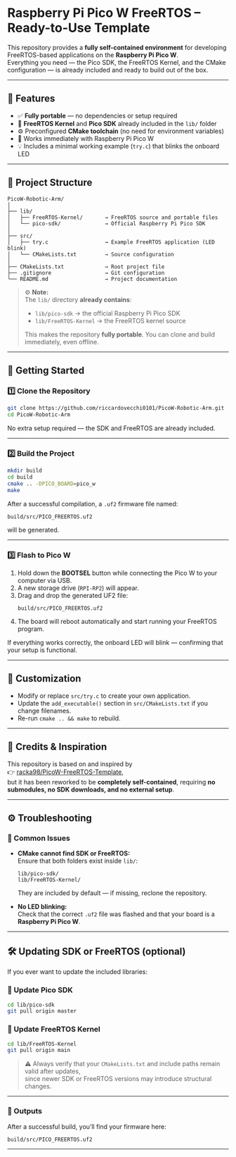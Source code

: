 # Raspberry Pi Pico W FreeRTOS – Ready-to-Use Template

This repository provides a **fully self-contained environment** for developing FreeRTOS-based applications on the **Raspberry Pi Pico W**.  
Everything you need — the Pico SDK, the FreeRTOS Kernel, and the CMake configuration — is already included and ready to build out of the box.

---

## 🧩 Features
- ✅ **Fully portable** — no dependencies or setup required  
- 🧠 **FreeRTOS Kernel** and **Pico SDK** already included in the `lib/` folder  
- ⚙️ Preconfigured **CMake toolchain** (no need for environment variables)  
- 🚀 Works immediately with Raspberry Pi Pico W  
- 💡 Includes a minimal working example (`try.c`) that blinks the onboard LED  

---

## 📁 Project Structure

```
PicoW-Robotic-Arm/
│
├── lib/
│   ├── FreeRTOS-Kernel/       → FreeRTOS source and portable files
│   └── pico-sdk/              → Official Raspberry Pi Pico SDK
│
├── src/
│   ├── try.c                  → Example FreeRTOS application (LED blink)
│   └── CMakeLists.txt         → Source configuration
│
├── CMakeLists.txt             → Root project file
├── .gitignore                 → Git configuration
└── README.md                  → Project documentation
```

> ⚙️ **Note:**  
> The `lib/` directory **already contains**:
> - `lib/pico-sdk` → the official Raspberry Pi Pico SDK  
> - `lib/FreeRTOS-Kernel` → the FreeRTOS kernel source  
>
> This makes the repository **fully portable**. You can clone and build immediately, even offline.

---

## 🚀 Getting Started

### 1️⃣ Clone the Repository
```bash
git clone https://github.com/riccardovecchi0101/PicoW-Robotic-Arm.git
cd PicoW-Robotic-Arm
```

No extra setup required — the SDK and FreeRTOS are already included.

---

### 2️⃣ Build the Project
```bash
mkdir build
cd build
cmake .. -DPICO_BOARD=pico_w
make
```

After a successful compilation, a `.uf2` firmware file named:

```
build/src/PICO_FREERTOS.uf2
```

will be generated.

---

### 3️⃣ Flash to Pico W
1. Hold down the **BOOTSEL** button while connecting the Pico W to your computer via USB.  
2. A new storage drive (`RPI-RP2`) will appear.  
3. Drag and drop the generated UF2 file:
   ```
   build/src/PICO_FREERTOS.uf2
   ```
4. The board will reboot automatically and start running your FreeRTOS program.

If everything works correctly, the onboard LED will blink — confirming that your setup is functional.

---

## 🧠 Customization
- Modify or replace `src/try.c` to create your own application.  
- Update the `add_executable()` section in `src/CMakeLists.txt` if you change filenames.  
- Re-run `cmake .. && make` to rebuild.  

---

## 🧾 Credits & Inspiration
This repository is based on and inspired by  
👉 [racka98/PicoW-FreeRTOS-Template](https://github.com/racka98/PicoW-FreeRTOS-Template),  
but it has been reworked to be **completely self-contained**, requiring **no submodules, no SDK downloads, and no external setup**.

---

## ⚙️ Troubleshooting

### 🧩 Common Issues
- **CMake cannot find SDK or FreeRTOS:**  
  Ensure that both folders exist inside `lib/`:
  ```
  lib/pico-sdk/
  lib/FreeRTOS-Kernel/
  ```
  They are included by default — if missing, reclone the repository.

- **No LED blinking:**  
  Check that the correct `.uf2` file was flashed and that your board is a **Raspberry Pi Pico W**.

---

## 🛠️ Updating SDK or FreeRTOS (optional)

If you ever want to update the included libraries:

### 🔹 Update Pico SDK
```bash
cd lib/pico-sdk
git pull origin master
```

### 🔹 Update FreeRTOS Kernel
```bash
cd lib/FreeRTOS-Kernel
git pull origin main
```

> ⚠️ Always verify that your `CMakeLists.txt` and include paths remain valid after updates,  
> since newer SDK or FreeRTOS versions may introduce structural changes.

---

### 🧰 Outputs
After a successful build, you’ll find your firmware here:
```
build/src/PICO_FREERTOS.uf2
```

---


